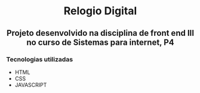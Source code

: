 <h1 align="center"> Relogio Digital </h1>

<h2 align="center"> Projeto desenvolvido na disciplina de front end III no curso de Sistemas para internet, P4 </h2>

<h3>Tecnologias utilizadas </h3>

* HTML
* CSS
* JAVASCRIPT
